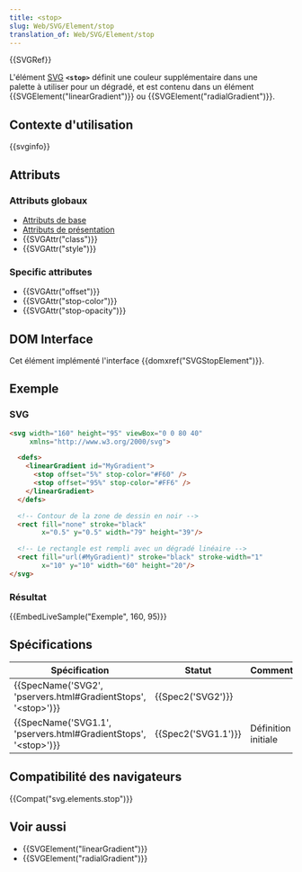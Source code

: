 ```yaml
---
title: <stop>
slug: Web/SVG/Element/stop
translation_of: Web/SVG/Element/stop
---
```

{{SVGRef}}

L'élément [SVG](/fr/docs/Web/SVG) **`<stop>`** définit une couleur supplémentaire dans une palette à utiliser pour un dégradé, et est contenu dans un élément {{SVGElement("linearGradient")}} ou {{SVGElement("radialGradient")}}.

## Contexte d'utilisation

{{svginfo}}

## Attributs

### Attributs globaux

- [Attributs de base](/fr/docs/Web/SVG/Attribute#Core_attributes)
- [Attributs de présentation](/fr/docs/Web/SVG/Attribute#Presentation_attributes)
- {{SVGAttr("class")}}
- {{SVGAttr("style")}}

### Specific attributes

- {{SVGAttr("offset")}}
- {{SVGAttr("stop-color")}}
- {{SVGAttr("stop-opacity")}}

## DOM Interface

Cet élément implémenté l'interface {{domxref("SVGStopElement")}}.

## Exemple

### SVG

```html
<svg width="160" height="95" viewBox="0 0 80 40"
     xmlns="http://www.w3.org/2000/svg">

  <defs>
    <linearGradient id="MyGradient">
      <stop offset="5%" stop-color="#F60" />
      <stop offset="95%" stop-color="#FF6" />
    </linearGradient>
  </defs>

  <!-- Contour de la zone de dessin en noir -->
  <rect fill="none" stroke="black"
        x="0.5" y="0.5" width="79" height="39"/>

  <!-- Le rectangle est rempli avec un dégradé linéaire -->
  <rect fill="url(#MyGradient)" stroke="black" stroke-width="1"
        x="10" y="10" width="60" height="20"/>
</svg>
```

### Résultat

{{EmbedLiveSample("Exemple", 160, 95)}}

## Spécifications

| Spécification                                                                                | Statut                   | Commentaire         |
| -------------------------------------------------------------------------------------------- | ------------------------ | ------------------- |
| {{SpecName('SVG2', 'pservers.html#GradientStops', '&lt;stop&gt;')}}     | {{Spec2('SVG2')}} |                     |
| {{SpecName('SVG1.1', 'pservers.html#GradientStops', '&lt;stop&gt;')}} | {{Spec2('SVG1.1')}} | Définition initiale |

## Compatibilité des navigateurs

{{Compat("svg.elements.stop")}}

## Voir aussi

- {{SVGElement("linearGradient")}}
- {{SVGElement("radialGradient")}}
